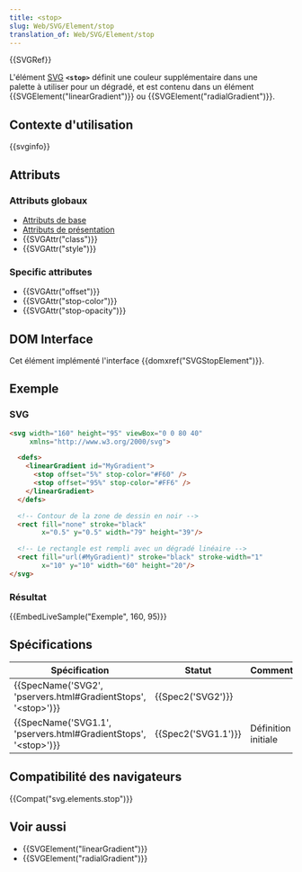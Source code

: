 ```yaml
---
title: <stop>
slug: Web/SVG/Element/stop
translation_of: Web/SVG/Element/stop
---
```

{{SVGRef}}

L'élément [SVG](/fr/docs/Web/SVG) **`<stop>`** définit une couleur supplémentaire dans une palette à utiliser pour un dégradé, et est contenu dans un élément {{SVGElement("linearGradient")}} ou {{SVGElement("radialGradient")}}.

## Contexte d'utilisation

{{svginfo}}

## Attributs

### Attributs globaux

- [Attributs de base](/fr/docs/Web/SVG/Attribute#Core_attributes)
- [Attributs de présentation](/fr/docs/Web/SVG/Attribute#Presentation_attributes)
- {{SVGAttr("class")}}
- {{SVGAttr("style")}}

### Specific attributes

- {{SVGAttr("offset")}}
- {{SVGAttr("stop-color")}}
- {{SVGAttr("stop-opacity")}}

## DOM Interface

Cet élément implémenté l'interface {{domxref("SVGStopElement")}}.

## Exemple

### SVG

```html
<svg width="160" height="95" viewBox="0 0 80 40"
     xmlns="http://www.w3.org/2000/svg">

  <defs>
    <linearGradient id="MyGradient">
      <stop offset="5%" stop-color="#F60" />
      <stop offset="95%" stop-color="#FF6" />
    </linearGradient>
  </defs>

  <!-- Contour de la zone de dessin en noir -->
  <rect fill="none" stroke="black"
        x="0.5" y="0.5" width="79" height="39"/>

  <!-- Le rectangle est rempli avec un dégradé linéaire -->
  <rect fill="url(#MyGradient)" stroke="black" stroke-width="1"
        x="10" y="10" width="60" height="20"/>
</svg>
```

### Résultat

{{EmbedLiveSample("Exemple", 160, 95)}}

## Spécifications

| Spécification                                                                                | Statut                   | Commentaire         |
| -------------------------------------------------------------------------------------------- | ------------------------ | ------------------- |
| {{SpecName('SVG2', 'pservers.html#GradientStops', '&lt;stop&gt;')}}     | {{Spec2('SVG2')}} |                     |
| {{SpecName('SVG1.1', 'pservers.html#GradientStops', '&lt;stop&gt;')}} | {{Spec2('SVG1.1')}} | Définition initiale |

## Compatibilité des navigateurs

{{Compat("svg.elements.stop")}}

## Voir aussi

- {{SVGElement("linearGradient")}}
- {{SVGElement("radialGradient")}}
